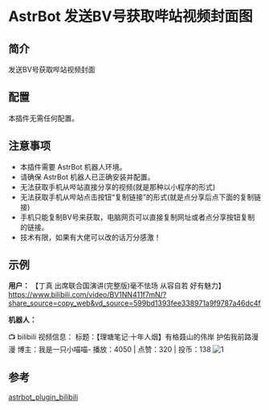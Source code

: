 # AstrBot 发送BV号获取哔站视频封面图

## 简介

发送BV号获取哔站视频封面

## 配置

本插件无需任何配置。

## 注意事项

*   本插件需要 AstrBot 机器人环境。
*   请确保 AstrBot 机器人已正确安装并配置。
*   无法获取手机从哔站直接分享的视频(就是那种以小程序的形式)
*   无法获取手机从哔站点击按钮“复制链接”的形式(就是点分享后点下面的复制链接)
*   手机只能复制BV号来获取，电脑网页可以直接复制网址或者点分享按钮复制的链接。
*   技术有限，如果有大佬可以改的话万分感激！

## 示例

**用户：** 【丁真 出席联合国演讲(完整版)毫不怯场 从容自若 好有魅力】 https://www.bilibili.com/video/BV1NN411f7mN/?share_source=copy_web&vd_source=599bd1393fee338971a9f9787a46dc4f

**机器人：** 

   📺 bilibili 视频信息：
   标题：【理塘笔记·十年人烟】有格聂山的伟岸 护佑我前路漫漫
   博主：我是一只小喵喵-
   播放：4050 | 点赞：320 | 投币：138
![1](https://github.com/user-attachments/assets/94c9777a-10c2-4efa-adb0-0ad66165478d)


## 参考

[astrbot_plugin_bilibili](https://github.com/Soulter/astrbot_plugin_bilibili)
